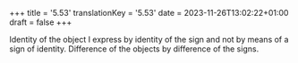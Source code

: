 +++
title = '5.53'
translationKey = '5.53'
date = 2023-11-26T13:02:22+01:00
draft = false
+++

Identity of the object I express by identity of the sign and not by means of a sign of identity. Difference of the objects by difference of the signs.
